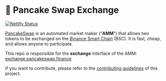 # 🥞 Pancake Swap Exchange

[![Netlify Status](https://api.netlify.com/api/v1/badges/f0a855e2-e7b2-42a0-8da4-4637a9e205a1/deploy-status)](https://app.netlify.com/sites/confident-mcclintock-5c2f70/deploys)

[PancakeSwap](https://pancakeswap.finance/) is an automated market maker (“**AMM**”) that allows two tokens to be exchanged on the [Binance Smart Chain](https://www.binance.org/en/smartChain) (BSC). It is fast, cheap, and allows anyone to participate.

This repo is responsible for the **exchange** interface of the AMM: [exchange.pancakeswap.finance](https://exchange.pancakeswap.finance/)

If you want to contribute, please refer to the [contributing guidelines](./CONTRIBUTING.md) of this project.
